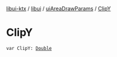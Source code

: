 [libui-ktx](../../index.md) / [libui](../index.md) / [uiAreaDrawParams](index.md) / [ClipY](./-clip-y.md)

# ClipY

`var ClipY: `[`Double`](https://kotlinlang.org/api/latest/jvm/stdlib/kotlin/-double/index.html)